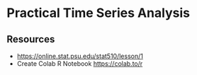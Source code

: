 # Practical Time Series Analysis


## Resources

- https://online.stat.psu.edu/stat510/lesson/1
- Create Colab R Notebook https://colab.to/r
